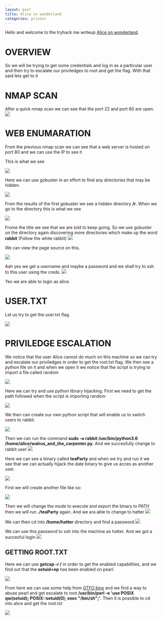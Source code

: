 ```yaml
---
layout: post
title: Alice in wonderland
categories: privesc
---
```

Hello and welcome to the tryhack me writeup [Alice on wonderland](https://tryhackme.com/room/wonderland).
# OVERVIEW
So we will be trying to get some credentials and log in as a particular user and then try to escalate our priviledges to root and get the flag. With that said lets get to it

# NMAP SCAN

After a quick nmap scan we can see that the port 22 and port 80 are open.
![](./assets/nmap.png)

# WEB ENUMARATION

From the previous nmap scan we can see that a web server is hosted on port 80 and we can use the IP to see it 

This is what we see 

![](/assets/web1.png)

Here we can use gobuster in an effort to find any directories that may be hidden.

![](/assets/go1.png)

From the results of the first gobuster we see a hidden directory **/r**. When we go to the directory this is what we see

![](/assets/web2.png)

Frome the title we see that we are told to keep going. So we use gobuster on the directory again discovering more directories which make up the word **rabbit** (Follow the white rabbit)
![](/assets/web7.png)

We can view the page source on this.

![](/assets/creds.png)

Aah yes we get a username and maybe a password and we shall try to ssh to this user using the creds.
![](/assets/ssh.png)


Yes we are able to login as alice.
# USER.TXT
Let us try to get the user.txt flag.

![](/assets/user.png)

# PRIVILEDGE ESCALATION 
We notice that the user Alice cannot do much on this machine so we can try and escalate our priviledges in order to get the root.txt flag. 
We then see a python file on it and when we open it we notice that the script is trying to import a file called random 

![](/assets/walrusnano.png)

Here we can try and use python library hijacking. First we need to get the path followed when the script is importing random 

![](/asssets/syspath.png)

We then can create our own python script that will enable us to switch users to rabbit.

![](/assets/os.png)

Then we can run the command **sudo -u rabbit /usr/bin/python3.6 /home/alice/walrus_and_the_carpenter.py**. And we succesfully change to rabbit user 
![](/assets/changetorabbit.png)

Here we can see a binary called **teaParty** and when we try and run it we see that we can actually hijack the date binary to give us acces as another user.

![](/assets/teaparty.png)

First we will create another file like so:

![](/assets/date.png)

Then we will change the mode to execute and export the binary to PATH then we will run **./teaParty** again.
And we ara able to change to hatter 
![](/assets/hatter.png)

We can then cd into **/home/hatter** directory and find a password 
![](/assets/password.png)

We can use this password to ssh into the machine as hatter. And we got a succesful login 
![](/assets/sshhatter.png)

## GETTING ROOT.TXT

Here we can use **getcap -r /** in order to get the enabled capabilities, and we find out that the **setuid+ep** has been enabled on pearl.

![](/assets/getcap.png)

From here we can use some help from [GTFO bins](https://gtfobins.github.io/gtfobins/perl/#capabilities) and we find a way to abuse pearl and get escalate to root **/usr/bin/perl -e 'use POSIX qw(setuid); POSIX::setuid(0); exec "/bin/sh";'**.
Then it is possible to cd into alice and get the root.txt

![](/assets/roottxt.png)











